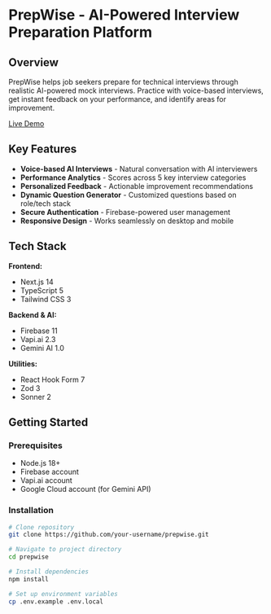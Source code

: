 # PrepWise - AI-Powered Interview Preparation Platform

## Overview
PrepWise helps job seekers prepare for technical interviews through realistic AI-powered mock interviews. Practice with voice-based interviews, get instant feedback on your performance, and identify areas for improvement.

[Live Demo](https://prep-wise-nu-one.vercel.app/)

## Key Features
- **Voice-based AI Interviews** - Natural conversation with AI interviewers
- **Performance Analytics** - Scores across 5 key interview categories
- **Personalized Feedback** - Actionable improvement recommendations
- **Dynamic Question Generator** - Customized questions based on role/tech stack
- **Secure Authentication** - Firebase-powered user management
- **Responsive Design** - Works seamlessly on desktop and mobile

## Tech Stack
**Frontend:**
- Next.js 14
- TypeScript 5
- Tailwind CSS 3

**Backend & AI:**
- Firebase 11
- Vapi.ai 2.3
- Gemini AI 1.0

**Utilities:**
- React Hook Form 7
- Zod 3
- Sonner 2

## Getting Started

### Prerequisites
- Node.js 18+
- Firebase account
- Vapi.ai account
- Google Cloud account (for Gemini API)

### Installation
```bash
# Clone repository
git clone https://github.com/your-username/prepwise.git

# Navigate to project directory
cd prepwise

# Install dependencies
npm install

# Set up environment variables
cp .env.example .env.local
